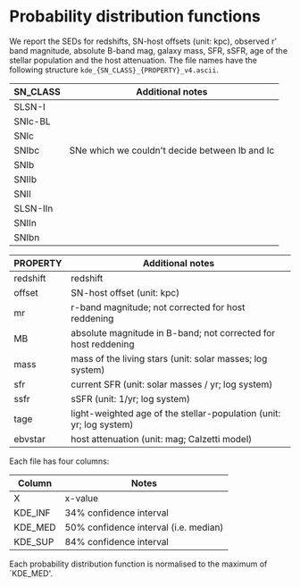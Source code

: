 # Probability distribution functions

We report the SEDs for redshifts, SN-host offsets (unit: kpc), observed r' band magnitude, absolute B-band mag, galaxy mass, SFR, sSFR, age of the stellar population and the host attenuation. The file names have the following structure `kde_{SN_CLASS}_{PROPERTY}_v4.ascii`.

| SN_CLASS          | Additional notes                                               |
| ----------------- | ------------------------------------------------------------- |
| SLSN-I			|  |
| SNIc-BL			|  |
| SNIc				|  |
| SNIbc				| SNe which we couldn't decide between Ib and Ic |
| SNIb				|  |	
| SNIIb				|  |	
| SNII				|  |	
| SLSN-IIn			|  |
| SNIIn				|  |	
| SNIbn				|  |	


| PROPERTY          | Additional notes                                                    |
| ----------------- | ------------------------------------------------------------------- |
| redshift			| redshift                                                            |
| offset			| SN-host offset (unit: kpc)                                          |
| mr				| r-band magnitude; not corrected for host reddening                  |
| MB				| absolute magnitude in B-band; not corrected for host reddening    |
| mass				| mass of the living stars (unit: solar masses; log system)              |	
| sfr				| current SFR (unit: solar masses / yr; log system)                        | 
| ssfr			    | sSFR (unit: 1/yr; log system)                                       |
| tage			    | light-weighted age of the stellar-population (unit: yr; log system) |
| ebvstar			| host attenuation (unit: mag; Calzetti model)                        | 

Each file has four columns:

| Column          | Notes                                                    |
| --------------- | ---------------------------------------------------------|
| X               | x-value                                                  |
| KDE_INF         | 34% confidence interval                                  |
| KDE_MED         | 50% confidence interval (i.e. median)                    |
| KDE_SUP         | 84% confidence interval                                  |

Each probability distribution function is normalised to the maximum of `KDE_MED'.